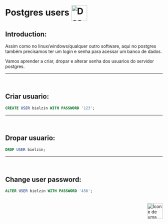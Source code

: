 
# Postgres users <img src="https://cdn-icons-png.flaticon.com/512/476/476863.png" alt="Desenho de três pessoas juntas" width="50px" align="center">


## Introduction:

Assim como no linux/windows/qualquer outro software, aqui no postgres também precisamos ter um login e senha para acessar um banco de dados.

Vamos aprender a criar, dropar e alterar senha dos usuarios do servidor postgres.

<hr>
<br>


## Criar usuario:

```sql
CREATE USER bielzin WITH PASSWORD '123';
```

<hr>
<br>

## Dropar usuario:

```sql
DROP USER bielzin;
```

<hr>
<br>

## Change user password:

```sql
ALTER USER bielzin WITH PASSWORD '456';
```
<br>


<!-- Next Page Button -->
<a href="https://github.com/lGabrielDev/06.postgreSQL/blob/main/1.instalacao/4.terminal_commands.md">
    <img alt="Ícone de uma seta apontada para direita, representando um link para a próxima página" src="https://cdn-icons-png.flaticon.com/512/8875/8875266.png" width="50px" height="50px" align="right">
</a>
